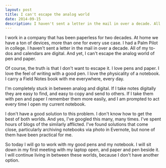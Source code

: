 ```yaml
---
layout: post
title: I can't escape the analog world
date: 2014-09-15
description: I haven't sent a letter in the mail in over a decade. All of my to-dos and calendars are digital. And yet, I can't escape the analog world of pen and paper.
---
```

I work in a company that has been paperless for two decades. At home we have a ton of devices, more than one for every use case. I had a Palm Pilot in college. I haven't sent a letter in the mail in over a decade. All of my to-dos and calendars are digital. And yet, I can't escape the analog world of pen and paper.

Of course, the truth is that I don't want to escape it. I love pens and paper. I love the feel of writing with a good pen. I love the physicality of a notebook. I carry a Field Notes book with me everywhere, every day. 

I'm completely stuck in between analog and digital. If I take notes digitally they are easy to find, and easy to copy and send to others. If I take them with pen and paper I remember them more easily, and I am prompted to act every time I open my current notebook.

I don't have a good solution to this problem. I don't know how to get the best of both worlds. And yes, I've googled this many, many times. I've spent hours of blogs of the similarly afflicted. I've found solutions that come close, particularly  archiving notebooks via photo in Evernote, but none of them have been practical for me.

So today I will go to work with my good pens and my notebook. I will sit down in my first meeting with my laptop open, and paper and pen beside it. I will continue living in between these worlds, because I don't have another option.